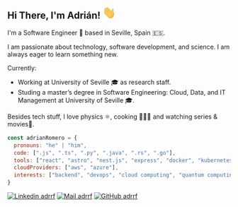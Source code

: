 <h2> Hi There, I'm Adrián! <img src="https://raw.githubusercontent.com/ABSphreak/ABSphreak/master/gifs/Hi.gif" width="30px"></h2>

I'm a Software Engineer 🚀 based in Seville, Spain 🇪🇸.

I am passionate about technology, software development, and science. I am always eager to learn something new.

Currently:
- Working at University of Seville 🎓 as research staff.
- Studing a master’s degree in Software Engineering: Cloud, Data, and IT Management at University of Seville 🎓.

Besides tech stuff, I love physics ⚛️, cooking 🧑🏽‍🍳 and watching series & movies🍿.

```javascript
const adrianRomero = {
  pronouns: "he" | "him",
  code: [".js", ".ts", ".py", ".java", ".rs", ".go"],
  tools: ["react", "astro", "nest.js", "express", "docker", "kubernetes", "git", "github actions", "latex"],
  cloudProviders: ["aws", "azure"],
  interests: ["backend", "devops", "cloud computing", "quantum computing", "machine learning"]
}
```
[![Linkedin adrrf](https://img.shields.io/badge/-linkedin-blue?style=flatsquare&logo=Linkedin&logoColor=white&link=https://www.linkedin.com/in/adrrf/)](https://www.linkedin.com/in/adrrf)
[![Mail adrrf](https://img.shields.io/badge/mail-adrf.dev%40gmail.com-8A2BE2)](mailto:adrf.dev@gmail.com)
[![GitHub adrrf](https://img.shields.io/github/followers/adrrf?label=follow&style=social)](https://github.com/adrrf)

